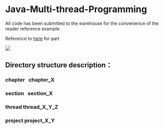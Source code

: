 # Java-Multi-thread-Programming

All code has been submitted to the warehouse for the convenience of the reader reference example. 

Reference to [here](https://github.com/loveincode/Java-Multi-thread-Programming) for part 

![](https://github.com/yzrds/Java-Multi-thread-Programming/blob/master/Java%E5%A4%9A%E7%BA%BF%E7%A8%8B%E7%BC%96%E7%A8%8B%E6%A0%B8%E5%BF%83%E6%8A%80%E6%9C%AF.jpg)





## Directory structure description：
### chapter    chapter_X    
### section    section_X    
### thread  thread_X_Y_Z 
### project  project_X_Y   
